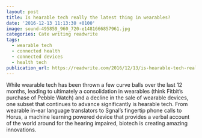 ```yaml
---
layout: post
title: Is hearable tech really the latest thing in wearables?
date: '2016-12-13 11:13:30 +0100'
image: sound-495859_960_720-e1481666857961.jpg
categories: Cate writing readwrite
tags:
  - wearable tech
  - connected health
  - connected devices
  - health tech
publication_url: https://readwrite.com/2016/12/13/is-hearable-tech-really-the-latest-thing-in-wearables-dl4/
---
```

While wearable tech has been thrown a few curve balls over the last 12 months, leading to ultimately a consolidation in wearables (think Fitbit’s purchase of Pebble Watch) and a decline in the sale of wearable devices, one subset that continues to advance significantly is hearable tech. From wearable in-ear language translators to Sgnal’s fingertip phone calls to Horus, a machine learning powered device that provides a verbal account of the world around for the hearing impaired, biotech is creating amazing innovations.
